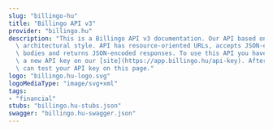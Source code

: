 ```yaml
---
slug: "billingo-hu"
title: "Billingo API v3"
provider: "billingo.hu"
description: "This is a Billingo API v3 documentation. Our API based on REST software\
  \ architectural style. API has resource-oriented URLs, accepts JSON-encoded request\
  \ bodies and returns JSON-encoded responses. To use this API you have to generate\
  \ a new API key on our [site](https://app.billingo.hu/api-key). After that, you\
  \ can test your API key on this page."
logo: "billingo.hu-logo.svg"
logoMediaType: "image/svg+xml"
tags:
- "financial"
stubs: "billingo.hu-stubs.json"
swagger: "billingo.hu-swagger.json"
---
```

